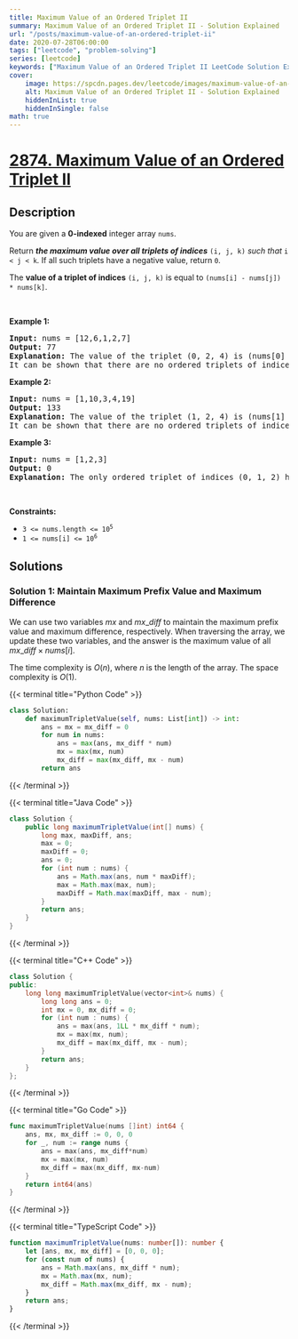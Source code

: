 ```yaml
---
title: Maximum Value of an Ordered Triplet II
summary: Maximum Value of an Ordered Triplet II - Solution Explained
url: "/posts/maximum-value-of-an-ordered-triplet-ii"
date: 2020-07-28T06:00:00
tags: ["leetcode", "problem-solving"]
series: [leetcode]
keywords: ["Maximum Value of an Ordered Triplet II LeetCode Solution Explained in all languages", "2874", "leetcode question 2874", "Maximum Value of an Ordered Triplet II", "LeetCode", "leetcode solution in Python3 C++ Java Go PHP Ruby Swift TypeScript Rust C# JavaScript C", "GeeksforGeeks", "InterviewBit", "Coding Ninjas", "HackerRank", "HackerEarth", "CodeChef", "TopCoder", "AlgoExpert", "freeCodeCamp", "Codeforces", "GitHub", "AtCoder", "Samir Paul"]
cover:
    image: https://spcdn.pages.dev/leetcode/images/maximum-value-of-an-ordered-triplet-ii.webp
    alt: Maximum Value of an Ordered Triplet II - Solution Explained
    hiddenInList: true
    hiddenInSingle: false
math: true
---
```



# [2874. Maximum Value of an Ordered Triplet II](https://leetcode.com/problems/maximum-value-of-an-ordered-triplet-ii)


## Description

<p>You are given a <strong>0-indexed</strong> integer array <code>nums</code>.</p>

<p>Return <em><strong>the maximum value over all triplets of indices</strong></em> <code>(i, j, k)</code> <em>such that</em> <code>i &lt; j &lt; k</code><em>. </em>If all such triplets have a negative value, return <code>0</code>.</p>

<p>The <strong>value of a triplet of indices</strong> <code>(i, j, k)</code> is equal to <code>(nums[i] - nums[j]) * nums[k]</code>.</p>

<p>&nbsp;</p>
<p><strong class="example">Example 1:</strong></p>

<pre>
<strong>Input:</strong> nums = [12,6,1,2,7]
<strong>Output:</strong> 77
<strong>Explanation:</strong> The value of the triplet (0, 2, 4) is (nums[0] - nums[2]) * nums[4] = 77.
It can be shown that there are no ordered triplets of indices with a value greater than 77. 
</pre>

<p><strong class="example">Example 2:</strong></p>

<pre>
<strong>Input:</strong> nums = [1,10,3,4,19]
<strong>Output:</strong> 133
<strong>Explanation:</strong> The value of the triplet (1, 2, 4) is (nums[1] - nums[2]) * nums[4] = 133.
It can be shown that there are no ordered triplets of indices with a value greater than 133.
</pre>

<p><strong class="example">Example 3:</strong></p>

<pre>
<strong>Input:</strong> nums = [1,2,3]
<strong>Output:</strong> 0
<strong>Explanation:</strong> The only ordered triplet of indices (0, 1, 2) has a negative value of (nums[0] - nums[1]) * nums[2] = -3. Hence, the answer would be 0.
</pre>

<p>&nbsp;</p>
<p><strong>Constraints:</strong></p>

<ul>
	<li><code>3 &lt;= nums.length &lt;= 10<sup>5</sup></code></li>
	<li><code>1 &lt;= nums[i] &lt;= 10<sup>6</sup></code></li>
</ul>

## Solutions

### Solution 1: Maintain Maximum Prefix Value and Maximum Difference

We can use two variables $mx$ and $mx\_diff$ to maintain the maximum prefix value and maximum difference, respectively. When traversing the array, we update these two variables, and the answer is the maximum value of all $mx\_diff \times nums[i]$.

The time complexity is $O(n)$, where $n$ is the length of the array. The space complexity is $O(1)$.

<!-- tabs:start -->

{{< terminal title="Python Code" >}}
```python
class Solution:
    def maximumTripletValue(self, nums: List[int]) -> int:
        ans = mx = mx_diff = 0
        for num in nums:
            ans = max(ans, mx_diff * num)
            mx = max(mx, num)
            mx_diff = max(mx_diff, mx - num)
        return ans
```
{{< /terminal >}}

{{< terminal title="Java Code" >}}
```java
class Solution {
    public long maximumTripletValue(int[] nums) {
        long max, maxDiff, ans;
        max = 0;
        maxDiff = 0;
        ans = 0;
        for (int num : nums) {
            ans = Math.max(ans, num * maxDiff);
            max = Math.max(max, num);
            maxDiff = Math.max(maxDiff, max - num);
        }
        return ans;
    }
}
```
{{< /terminal >}}

{{< terminal title="C++ Code" >}}
```cpp
class Solution {
public:
    long long maximumTripletValue(vector<int>& nums) {
        long long ans = 0;
        int mx = 0, mx_diff = 0;
        for (int num : nums) {
            ans = max(ans, 1LL * mx_diff * num);
            mx = max(mx, num);
            mx_diff = max(mx_diff, mx - num);
        }
        return ans;
    }
};
```
{{< /terminal >}}

{{< terminal title="Go Code" >}}
```go
func maximumTripletValue(nums []int) int64 {
	ans, mx, mx_diff := 0, 0, 0
	for _, num := range nums {
		ans = max(ans, mx_diff*num)
		mx = max(mx, num)
		mx_diff = max(mx_diff, mx-num)
	}
	return int64(ans)
}
```
{{< /terminal >}}

{{< terminal title="TypeScript Code" >}}
```ts
function maximumTripletValue(nums: number[]): number {
    let [ans, mx, mx_diff] = [0, 0, 0];
    for (const num of nums) {
        ans = Math.max(ans, mx_diff * num);
        mx = Math.max(mx, num);
        mx_diff = Math.max(mx_diff, mx - num);
    }
    return ans;
}
```
{{< /terminal >}}

<!-- tabs:end -->

<!-- end -->

